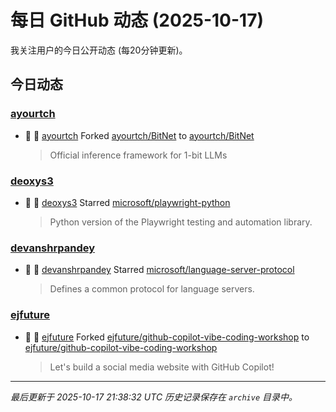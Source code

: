 # 每日 GitHub 动态 (2025-10-17)

我关注用户的今日公开动态 (每20分钟更新)。

## 今日动态

### [ayourtch](https://github.com/ayourtch)
- 🍴 👤 [ayourtch](https://github.com/ayourtch) Forked [ayourtch/BitNet](https://github.com/ayourtch/BitNet) to [ayourtch/BitNet](https://github.com/ayourtch/BitNet)
  > Official inference framework for 1-bit LLMs

### [deoxys3](https://github.com/deoxys3)
- 🌟 👤 [deoxys3](https://github.com/deoxys3) Starred [microsoft/playwright-python](https://github.com/microsoft/playwright-python)
  > Python version of the Playwright testing and automation library.

### [devanshrpandey](https://github.com/devanshrpandey)
- 🌟 👤 [devanshrpandey](https://github.com/devanshrpandey) Starred [microsoft/language-server-protocol](https://github.com/microsoft/language-server-protocol)
  > Defines a common protocol for language servers.

### [ejfuture](https://github.com/ejfuture)
- 🍴 👤 [ejfuture](https://github.com/ejfuture) Forked [ejfuture/github-copilot-vibe-coding-workshop](https://github.com/ejfuture/github-copilot-vibe-coding-workshop) to [ejfuture/github-copilot-vibe-coding-workshop](https://github.com/ejfuture/github-copilot-vibe-coding-workshop)
  > Let's build a social media website with GitHub Copilot!


---
*最后更新于 2025-10-17 21:38:32 UTC*
*历史记录保存在 `archive` 目录中。*
